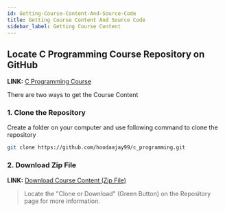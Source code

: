 ```yaml
---
id: Getting-Course-Content-And-Source-Code
title: Getting Course Content And Source Code
sidebar_label: Getting Course Content
---
```


## Locate C Programming Course Repository on GitHub

__LINK:__ [C Programming Course](https://github.com/hoodaajay99/c_programming)

There are two ways to get the Course Content

### 1. Clone the Repository

Create a folder on your computer and use following command to clone the repository

```bash
git clone https://github.com/hoodaajay99/c_programming.git
```

### 2. Download Zip File

__LINK:__ [Download Course Content (Zip File)](https://github.com/hoodaajay99/c_programming/archive/master.zip)


> Locate the "Clone or Download" (Green Button) on the Repository page for more information.  
